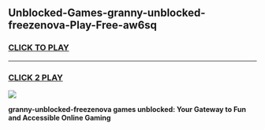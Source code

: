 
## Unblocked-Games-granny-unblocked-freezenova-Play-Free-aw6sq
<h3>
<a href="https://premium76.site?title=granny-unblocked-freezenova&ref=10A">CLICK TO PLAY</a></h3>
<hr>

<h3>
<a href="https://premium76.site?title=granny-unblocked-freezenova&ref=10A">CLICK 2 PLAY</a>
  
</h3>

<a href="https://premium76.site?title=granny-unblocked-freezenova&ref=10A"><img src="https://clearcache.store/games.png"></a>


**granny-unblocked-freezenova games unblocked: Your Gateway to Fun and Accessible Online Gaming**

